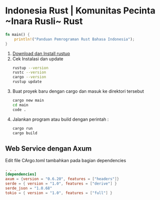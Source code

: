 # Indonesia Rust | Komunitas Pecinta ~Inara Rusli~ Rust

```rs
fn main() {
    println!("Panduan Pemrograman Rust Bahasa Indonesia");
}
```

1. [Download dan Install rustup](https://www.rust-lang.org/tools/install)  
2. Cek Instalasi dan update
   ```sh
   rustup --version
   rustc --version
   cargo --version
   rustup update
   ```
3. Buat proyek baru dengan cargo dan masuk ke direktori tersebut
   ```sh
   cargo new main
   cd main
   code .
   ```
4. Jalankan program atau build dengan perintah :
   ```sh
   cargo run
   cargo build
   ```

## Web Service dengan Axum

Edit file CArgo.toml tambahkan pada bagian dependencies
```toml
. . .
[dependencies]
axum = {version = "0.6.20", features = ["headers"]}
serde = { version = "1.0", features = ["derive"] }
serde_json = "1.0.68"
tokio = { version = "1.0", features = ["full"] }
```
